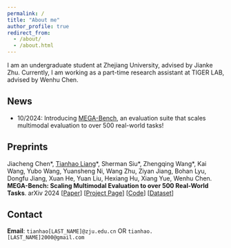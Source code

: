 ```yaml
---
permalink: /
title: "About me"
author_profile: true
redirect_from: 
  - /about/
  - /about.html
---
```


I am an undergraduate student at Zhejiang University, advised by Jianke Zhu. Currently, I am working as a part-time research assistant at TIGER LAB, advised by Wenhu Chen.

## News 
- 10/2024: Introducing [MEGA-Bench](https://tiger-ai-lab.github.io/MEGA-Bench/), an evaluation suite that scales multimodal evaluation to over 500 real-world tasks!

## Preprints

Jiacheng Chen\*, <u>Tianhao Liang</u>\*, Sherman Siu\*, Zhengqing Wang\*, Kai Wang, Yubo Wang, Yuansheng Ni, Wang Zhu, Ziyan Jiang, Bohan Lyu, Dongfu Jiang, Xuan He, Yuan Liu, Hexiang Hu, Xiang Yue, Wenhu Chen. **MEGA-Bench: Scaling Multimodal Evaluation to over 500 Real-World Tasks**. arXiv 2024 [[Paper](https://arxiv.org/abs/2410.10563)] [[Project Page](https://tiger-ai-lab.github.io/MEGA-Bench/)] [[Code](https://github.com/TIGER-AI-Lab/MEGA-Bench)] [[Dataset](https://huggingface.co/datasets/TIGER-Lab/MEGA-Bench)]

## Contact

**Email**: `tianhao[LAST_NAME]@zju.edu.cn` OR `tianhao.[LAST_NAME]2000@gmail.com`

<!-- Feel free to contact me if you are interested in my research or want to discuss relevant research topic or potential collaborations :) -->
